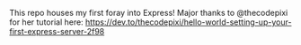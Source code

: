 This repo houses my first foray into Express! Major thanks to @thecodepixi for her tutorial here: https://dev.to/thecodepixi/hello-world-setting-up-your-first-express-server-2f98
